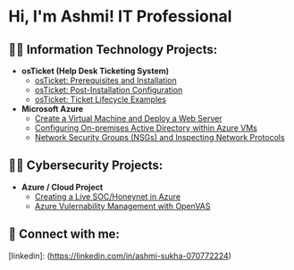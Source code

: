 <h1>Hi, I'm Ashmi! IT Professional </h1>

<h2>👨‍💻 Information Technology Projects:</h2>

- <b>osTicket (Help Desk Ticketing System)</b>
  - [osTicket: Prerequisites and Installation](https://github.com/asukha93/osticket-prereqs)
  - [osTicket: Post-Installation Configuration](https://github.com/asukha93/post-install-config)
  - [osTicket: Ticket Lifecycle Examples](https://github.com/asukha93/ticket-lifecycle)
- <b>Microsoft Azure</b>
  - [Create a Virtual Machine and Deploy a Web Server](https://github.com/asukha93/Azure-Virtual-Machine)
  - [Configuring On-premises Active Directory within Azure VMs](https://github.com/asukha93/configure-ad)
  - [Network Security Groups (NSGs) and Inspecting Network Protocols](https://github.com/asukha93/azure-network-protocols)
  

<h2>👨‍💻 Cybersecurity Projects:</h2>

- <b>Azure / Cloud Project</b>
  - [Creating a Live SOC/Honeynet in Azure](https://github.com/asukha93/Cloud-SOC)
  - [Azure Vulernability Management with OpenVAS](https://github.com/asukha93/OpenVAS)

<h2> 🤳 Connect with me:</h2>

<hi>[linkedin]: (https://linkedin.com/in/ashmi-sukha-070772224) </h1>
